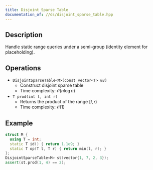 ```yaml
---
title: Disjoint Sparse Table
documentation_of: //ds/disjoint_sparse_table.hpp
---
```


## Description
Handle static range queries under a semi-group (identity element for
placeholding).

## Operations
- `DisjointSparseTable<M>(const vector<T> &v)`
  + Construct disjoint sparse table
  + Time complexity: $\mathcal O(n \log n)$
- `T prod(int l, int r)`
  + Returns the product of the range $[l, r)$
  + Time complexity: $\mathcal O(1)$

## Example
```cpp
struct M {
  using T = int;
  static T id() { return 1.1e9; }
  static T op(T l, T r) { return min(l, r); }
};
DisjointSparseTable<M> st(vector{1, 7, 2, 3});
assert(st.prod(1, 4) == 2);
```
